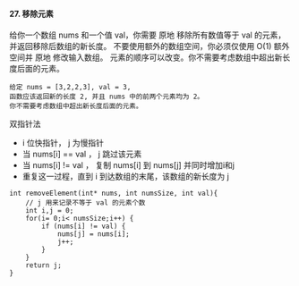 #### 27. 移除元素

给你一个数组 nums 和一个值 val，你需要 原地 移除所有数值等于 val 的元素，并返回移除后数组的新长度。
不要使用额外的数组空间，你必须仅使用 O(1) 额外空间并 原地 修改输入数组。
元素的顺序可以改变。你不需要考虑数组中超出新长度后面的元素。

```
给定 nums = [3,2,2,3], val = 3,
函数应该返回新的长度 2, 并且 nums 中的前两个元素均为 2。
你不需要考虑数组中超出新长度后面的元素。
```
双指针法
* i 位快指针， j 为慢指针
* 当 nums[i] == val ， j 跳过该元素
* 当 nums[i] != val ， 复制 nums[i] 到 nums[j] 并同时增加i和j
* 重复这一过程，直到 i 到达数组的末尾，该数组的新长度为 j 

```
int removeElement(int* nums, int numsSize, int val){
    // j 用来记录不等于 val 的元素个数
    int i,j = 0;
    for(i= 0;i< numsSize;i++) {
        if (nums[i] != val) {
            nums[j] = nums[i];
            j++;
        }
    }
    return j;
}
```
